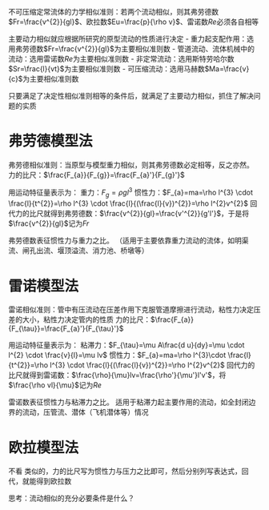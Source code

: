 不可压缩定常流体的力学相似准则：若两个流动相似，则其弗劳德数$Fr=\frac{v^{2}}{gl}$、欧拉数$Eu=\frac{p}{\rho v}$、雷诺数$R e$必须各自相等

主要动力相似就应根据所研究的原型流动的性质进行决定
	- 重力起支配作用：选用弗劳德数$Fr=\frac{v^{2}}{gl}$为主要相似准则数
	- 管道流动、流体机械中的流动：选用雷诺数$R e$为主要相似准则数
	- 非定常流动：选用斯特劳哈尔数$Sr=\frac{l}{vt}$为主要相似准则数
	- 可压缩流动：选用马赫数$Ma=\frac{v}{c}$为主要相似准则数

只要满足了决定性相似准则相等的条件后，就满足了主要动力相似，抓住了解决问题的实质

# 弗劳德模型法
弗劳德相似准则：当原型与模型重力相似，则其弗劳德数必定相等，反之亦然。
力的比尺：$\frac{F_{a}}{F_{g}}=\frac{F_{a}'}{F_{g}'}$

用运动特征量表示为：
重力：$F_{g}=\rho gl^{3}$
惯性力：$F_{a}=ma=\rho l^{3} \cdot \frac{l}{t^{2}}=\rho l^{3} \cdot \frac{l}{(\frac{l}{v})^{2}}=\rho l^{2}v^{2}$
回代力的比尺就得到弗劳德数：$\frac{v^{2}}{gl}=\frac{v'^{2}}{g'l'}$，于是将$\frac{v^{2}}{gl}$记为$Fr$

弗劳德数表征惯性力与重力之比。
（适用于主要依靠重力流动的流体，如明渠流、闸孔出流、堰顶溢流、消力池、桥墩等）

# 雷诺模型法
雷诺相似准则：管中有压流动在压差作用下克服管道摩擦进行流动，粘性力决定压差的大小，粘性力决定管内的性质
力的比尺：$\frac{F_{a}}{F_{\tau}}=\frac{F_{a}'}{F_{\tau}'}$

用运动特征量表示为：
粘滞力：$F_{\tau}=\mu A\frac{d u}{dy}=\mu \cdot l^{2} \cdot \frac{v}{l}=\mu lv$
惯性力：$F_{a}=ma=\rho l^{3}\cdot \frac{l}{t^{2}}=\rho l^{3} \cdot \frac{l}{(\frac{l}{v})^{2}}=\rho l^{2}v^{2}$
回代力的比尺就得到雷诺数：$\frac{\rho}{\mu}lv=\frac{\rho'}{\mu'}l'v'$，将$\frac{\rho vl}{\mu}$记为$R e$

雷诺数表征惯性力与粘滞力之比。
适用于粘滞力起主要作用的流动，如全封闭边界的流动，压管流、潜体（飞机潜体等）情况

# 欧拉模型法
不看
类似的，力的比尺写为惯性力与压力之比即可，然后分别列写表达式，回代，就能得到欧拉数

思考：流动相似的充分必要条件是什么？